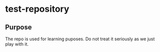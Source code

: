 # test-repository

## Purpose

The repo is used for learning puposes. Do not treat it seriously as we just play with it.
